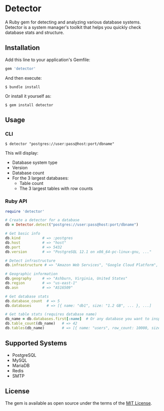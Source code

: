 # Detector

A Ruby gem for detecting and analyzing various database systems. Detector is a system manager's toolkit that helps you quickly check database stats and structure.

## Installation

Add this line to your application's Gemfile:

```ruby
gem 'detector'
```

And then execute:

```
$ bundle install
```

Or install it yourself as:

```
$ gem install detector
```

## Usage

### CLI

```
$ detector "postgres://user:pass@host:port/dbname"
```

This will display:
- Database system type
- Version
- Database count
- For the 3 largest databases:
  - Table count
  - The 3 largest tables with row counts

### Ruby API

```ruby
require 'detector'

# Create a detector for a database
db = Detector.detect("postgres://user:pass@host:port/dbname")

# Get basic info
db.kind          # => :postgres
db.host          # => "host"
db.port          # => 5432
db.version       # => "PostgreSQL 12.1 on x86_64-pc-linux-gnu, ..."

# Detect infrastructure
db.infrastructure # => "Amazon Web Services", "Google Cloud Platform", etc.

# Geographic information
db.geography     # => "Ashburn, Virginia, United States"
db.region        # => "us-east-1"
db.asn           # => "AS16509"

# Get database stats
db.database_count  # => 5
db.databases       # => [{ name: "db1", size: "1.2 GB", ... }, ...]

# Get table stats (requires database name)
db_name = db.databases.first[:name]  # Or any database you want to inspect
db.table_count(db_name)   # => 42 
db.tables(db_name)        # => [{ name: "users", row_count: 10000, size: "500 MB", ... }, ...]
```

## Supported Systems

- PostgreSQL
- MySQL
- MariaDB
- Redis
- SMTP

## License

The gem is available as open source under the terms of the [MIT License](https://opensource.org/licenses/MIT).